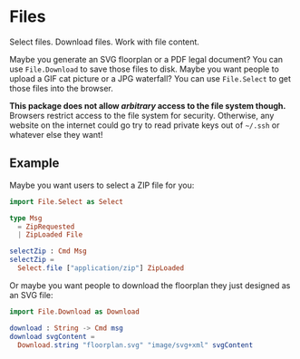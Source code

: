 # Files

Select files. Download files. Work with file content.

Maybe you generate an SVG floorplan or a PDF legal document? You can use `File.Download` to save those files to disk. Maybe you want people to upload a GIF cat picture or a JPG waterfall? You can use `File.Select` to get those files into the browser.

**This package does not allow _arbitrary_ access to the file system though.** Browsers restrict access to the file system for security. Otherwise, any website on the internet could go try to read private keys out of `~/.ssh` or whatever else they want!


## Example

Maybe you want users to select a ZIP file for you:

```elm
import File.Select as Select

type Msg
  = ZipRequested
  | ZipLoaded File

selectZip : Cmd Msg
selectZip =
  Select.file ["application/zip"] ZipLoaded
```

Or maybe you want people to download the floorplan they just designed as an SVG file:

```elm
import File.Download as Download

download : String -> Cmd msg
download svgContent =
  Download.string "floorplan.svg" "image/svg+xml" svgContent
```
